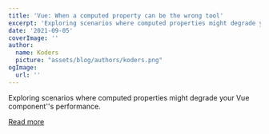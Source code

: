 ```yaml
---
title: 'Vue: When a computed property can be the wrong tool'
excerpt: 'Exploring scenarios where computed properties might degrade your Vue component''s performance.'
date: '2021-09-05'
coverImage: ''
author:
  name: Koders
  picture: "assets/blog/authors/koders.png"
ogImage:
  url: ''
---
```


Exploring scenarios where computed properties might degrade your Vue component''s performance.

[Read more](https://dev.to/linusborg/vue-when-a-computed-property-can-be-the-wrong-tool-195j)
